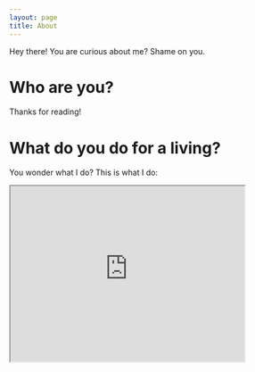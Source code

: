 ```yaml
---
layout: page
title: About
---
```


<p class="message">
  Hey there! You are curious about me? Shame on you.
</p>

<h1>Who are you?</h1>
Thanks for reading!

<h1>What do you do for a living?</h1>

You wonder what I do? This is what I do:

<iframe width="420" height="315"
src="https://www.youtube.com/embed/2-OQhot_ml0">
</iframe> 